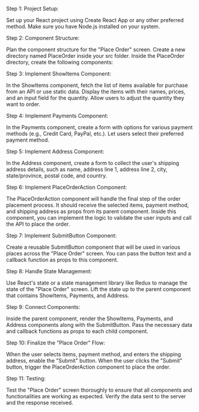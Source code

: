 
Step 1: Project Setup:

Set up your React project using Create React App or any 
other preferred method. Make sure you have Node.js installed on your system.

Step 2: Component Structure:

Plan the component structure for the "Place Order" screen.
Create a new directory named PlaceOrder inside your src folder.
Inside the PlaceOrder directory, create the following components:

Step 3: Implement ShowItems Component:

In the ShowItems component, fetch the list of items available
for purchase from an API or use static data. Display the items
with their names, prices, and an input field for the quantity.
Allow users to adjust the quantity they want to order.

Step 4: Implement Payments Component:

In the Payments component, create a form with options for
various payment methods (e.g., Credit Card, PayPal, etc.).
Let users select their preferred payment method.

Step 5: Implement Address Component:

In the Address component, create a form to collect the user's
shipping address details, such as name, address line 1, 
address line 2, city, state/province, postal code, and country.

Step 6: Implement PlaceOrderAction Component:

The PlaceOrderAction component will handle the final step of
the order placement process. It should receive the selected items,
payment method, and shipping address as props from its parent component.
Inside this component, you can implement the logic to validate the
user inputs and call the API to place the order.

Step 7: Implement SubmitButton Component:

Create a reusable SubmitButton component that will be used in various
places across the "Place Order" screen. You can pass the button text
and a callback function as props to this component.

Step 8: Handle State Management:

Use React's state or a state management library like Redux to manage
the state of the "Place Order" screen. Lift the state up to the
parent component that contains ShowItems, Payments, and Address.

Step 9: Connect Components:

Inside the parent component, render the ShowItems, Payments,
and Address components along with the SubmitButton. Pass the necessary
data and callback functions as props to each child component.

Step 10: Finalize the "Place Order" Flow:

When the user selects items, payment method, and enters the
shipping address, enable the "Submit" button. When the user
clicks the "Submit" button, trigger the PlaceOrderAction
component to place the order.

Step 11: Testing:

Test the "Place Order" screen thoroughly to ensure that all
components and functionalities are working as expected.
Verify the data sent to the server and the response received.


